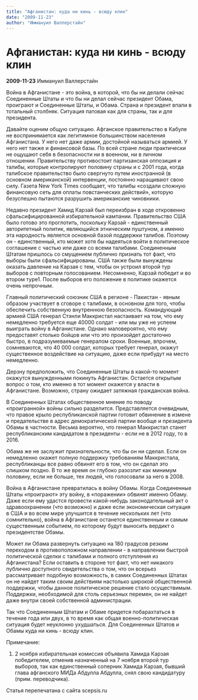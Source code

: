 ```yaml
---
title: "Афганистан: куда ни кинь - всюду клин"
date: "2009-11-23"
author: "Иммануил Валлерстайн"
---
```


# Афганистан: куда ни кинь - всюду клин

**2009-11-23** Иммануил Валлерстайн

Война в Афганистане - это война, в которой, что бы ни делали сейчас Соединенные Штаты и что бы ни делал сейчас президент Обама, проиграют и Соединенные Штаты, и Обама. Страна и президент впали в тотальный столбняк. Ситуация патовая как для страны, так и для президента.

Давайте оценим общую ситуацию. Афганское правительство в Кабуле не воспринимается как легитимное большинством населения Афганистана. У него нет даже армии, достойной называться армией. У него нет также и финансовой базы. По всей стране люди практически не ощущают себя в безопасности ни в военном, ни в личном отношении. Правительству противостоит партизанская оппозиция и талибы, которые контролируют половину страны и с 2001 года, когда талибское правительство было свергнуто путем иностранной (в основном американской) интервенции, постоянно наращивают свою силу. Газета New York Times сообщает, что талибы «создали сложную финансовую сеть для оплаты повстанческих действий», которую безуспешно пытаются разрушить американские чиновники.

Недавно президент Хамид Карзай был переизбран в ходе откровенно сфальсифицированной избирательной кампании. Правительство США было готово это проглотить, поскольку Карзай - единственный авторитетный политик, являющийся этническим пуштуном, а именно эта народность является основной базой поддержки талибов. Поэтому он - единственный, кто может хотя бы надеяться войти в политическое соглашение с частью или даже со всеми талибами. Соединенным Штатам пришлось со смущением публично признать тот факт, что выборы были сфальсифицированы. США также были вынуждены оказать давление на Карзая с тем, чтобы он устроил второй тур выборов с повторным голосованием. Несомненно, Карзай победит и во втором туре1. После выборов его положение в политике окажется очень непрочным.

Главный политический союзник США в регионе - Пакистан - явным образом участвует в сговоре с талибами, в основном для того, чтобы обеспечить собственную внутреннюю безопасность. Командующий армией США генерал Стэнли Маккристал настаивает на том, что ему немедленно требуется еще 40000 солдат - или мы уже не успеем выиграть войну в Афганистане. Однако маловероятно, что ему предоставят столько бойцов или что это произойдет достаточно быстро, в подразумеваемые генералом сроки. Военные, впрочем, сомневаются, что 40 000 солдат, которых требует генерал, окажут существенное воздействие на ситуацию, даже если прибудут на место немедленно.

Дерзну предположить, что Соединенные Штаты в какой-то момент окажутся вынужденными покинуть Афганистан. Остается открытым вопрос о том, кто именно в тот момент окажется у власти в Афганистане. Возможно, страну ожидает затяжная гражданская война.

В Соединенных Штатах общественное мнение по поводу «проигранной» войны сильно разделится. Представляется очевидным, что правое крыло республиканской партии готовит обвинение в измене и предательстве в адрес демократической партии вообще и президента Обамы в частности. Весьма вероятно, что генерал Маккристал станет республиканским кандидатом в президенты - если не в 2012 году, то в 2016.

Обама же не заслужит признательности, что бы он ни сделал. Если он немедленно окажет полную поддержку требованиям Маккристала, республиканцы все равно обвинят его в том, что он сделал это слишком поздно. В то же время он глубоко разозлит как минимум половину, если не больше, тех людей, что голосовали за него в 2008.

Война в Афганистане превратилась в войну Обамы. Когда Соединенные Штаты «проиграют» эту войну, в «поражении» обвинят именно Обаму. Даже если ему удастся провести какой-нибудь законодательный акт о здравоохранении (что возможно) и даже если экономическая ситуация в США и во всем мире улучшится в течение нескольких лет (что сомнительно), война в Афганистане останется единственным и самым существенным событием, по которому будут выносить вердикт о президентстве Обамы.

Может ли Обама развернуть ситуацию на 180 градусов резким переходом в противоположном направлении - в направлении быстрой политической сделки с талибами и полного отступления из Афганистана? Если оставить в стороне тот факт, что нет никакого публично доступного свидетельства о том, что он всерьез рассматривает подобную возможность, в самих Соединенных Штатах он не найдет таким своим действиям настолько широкой общественной поддержки, чтобы данное политическое решение стало осуществимым. Поддержки, необходимой для столь серьезных перемен, он не найдет даже внутри своей собственной администрации.

Так что Соединенным Штатам и Обаме придется побарахтаться в течение года или двух, в то время как общая военно-политическая ситуация будет неуклонно ухудшаться. Для Соединенных Штатов и Обамы куда ни кинь - всюду клин.

Примечание:

1. 2 ноября избирательная комиссия объявила Хамида Карзая победителем, отменив назначенный на 7 ноября второй тур выборов, так как единственный соперник Хамида Карзая, бывший глава афганского МИДа Абдулла Абдулла, снял свою кандидатуру (прим. переводчика).

Статья перепечатана с сайта scepsis.ru